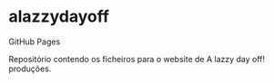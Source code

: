# alazzydayoff
GitHub Pages

Repositório contendo os ficheiros para o website de A lazzy day off! produções.
